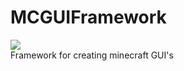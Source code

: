 # MCGUIFramework
[![](https://jitpack.io/v/PuccyDestroyerxXx/SpigotGUIFramework.svg)](https://jitpack.io/#PuccyDestroyerxXx/SpigotGUIFramework)  
Framework for creating minecraft GUI's